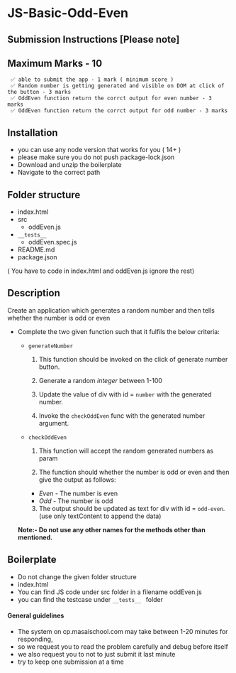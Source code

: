 # JS-Basic-Odd-Even

## Submission Instructions [Please note]

## Maximum Marks - 10

```
 ✅ able to submit the app - 1 mark ( minimum score )
 ✅ Random number is getting generated and visible on DOM at click of the button - 3 marks
 ✅ OddEven function return the corrct output for even number - 3 marks
 ✅ OddEven function return the corrct output for odd number - 3 marks
```

## Installation

- you can use any node version that works for you ( 14+ )
- please make sure you do not push package-lock.json
- Download and unzip the boilerplate
- Navigate to the correct path


## Folder structure

- index.html
- src
  - oddEven.js
- `__tests__`
  - oddEven.spec.js
- README.md
- package.json

( You have to code in index.html and oddEven.js ignore the rest)
## Description

 Create an application which generates a random number and then tells whether the number is odd or even

- Complete the two given function such that it fulfils the below criteria:

  - ```generateNumber```

     1. This function should be invoked on the click of generate number button.

     2. Generate a random *integer* between 1-100

     3. Update the value of div with id = ```number``` with the generated number.

     4. Invoke the ```checkOddEven``` func with the generated number argument.

   - ```checkOddEven```

     1. This function will accept the random generated numbers as param

     2. The function should whether the number is odd or even and then give the output as follows:
       - *Even* - The number is even
       - *Odd* - The number is odd

     3. The output should be updated as text for div with id = ```odd-even```. (use only textContent to append the data)

 

  **Note:- Do not use any other names for the methods other than mentioned.**

  ####

## Boilerplate

- Do not change the given folder structure
- index.html
- You can find JS code under src folder in a filename oddEven.js
- you can find the testcase under `__tests__ ` folder

#### General guidelines

- The system on cp.masaischool.com may take between 1-20 minutes for responding,
- so we request you to read the problem carefully and debug before itself
- we also request you to not to just submit it last minute
- try to keep one submission at a time
